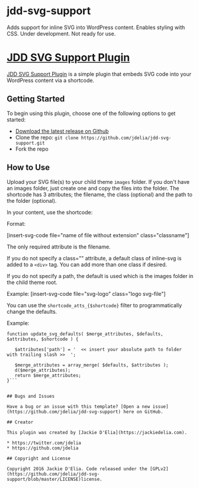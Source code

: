 # jdd-svg-support
Adds support for inline SVG into WordPress content. Enables styling with CSS.
Under development. Not ready for use.

# [JDD SVG Support Plugin](https://jackiedelia.com/) 

[JDD SVG Support Plugin](https://github.com/jdelia/jdd-svg-support) is a simple plugin that embeds SVG code into your WordPress content via a shortcode. 

## Getting Started

To begin using this plugin, choose one of the following options to get started:
* [Download the latest release on Github](https://github.com/jdelia/jdd-svg-support)
* Clone the repo: `git clone https://github.com/jdelia/jdd-svg-support.git`
* Fork the repo

## How to Use

Upload your SVG file(s) to your child theme `images` folder. If you don't have an images folder, just create one and copy the files into the folder. The shortcode has 3 attributes; the filename, the class (optional) and the path to the folder (optional). 

In your content, use the shortcode:

Format:  

[insert-svg-code file="name of file without extension" class="classname"]

The only required attribute is the filename. 

If you do not specify a class="" attribute, a default class of inline-svg is added to a `<div>` tag. You can add more than one class if desired.

If you do not specify a path, the default is used which is the images folder in the child theme root. 

Example:
[insert-svg-code file="svg-logo" class="logo svg-file"]

You can use the `shortcode_atts_{$shortcode}` filter to programmatically change the defaults.

Example: 

```add_filter( 'shortcode_atts_insert-svg-code', 'update_svg_defaults', 10, 4);
function update_svg_defaults( $merge_attributes, $defaults, $attributes, $shortcode ) {
   
   $attributes['path'] = '  << insert your absolute path to folder with trailing slash >>  ';

   $merge_attributes = array_merge( $defaults, $attributes );
   d($merge_attributes);
   return $merge_attributes;
}```
 

## Bugs and Issues

Have a bug or an issue with this template? [Open a new issue](https://github.com/jdelia/jdd-svg-support) here on GitHub.

## Creator

This plugin was created by [Jackie D'Elia](https://jackiedelia.com). 

* https://twitter.com/jdelia
* https://github.com/jdelia

## Copyright and License

Copyright 2016 Jackie D'Elia. Code released under the [GPLv2](https://github.com/jdelia/jdd-svg-support/blob/master/LICENSE)license.

